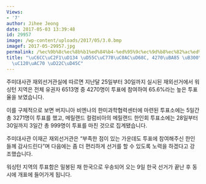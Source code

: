```yaml
---
Views:
- '7'
author: Jihee Jeong
date: 2017-05-03 13:39:48
id: 29957
image: /wp-content/uploads/2017/05/3.0.bmp
imagef: 2017-05-29957.jpg
permalink: /%ec%9b%8c%ec%8b%b1%ed%84%b4-%ed%95%9c%ec%9d%b8%ec%82%ac%ed%9a%8c-4270%eb%aa%85-%eb%8c%80%ed%86%b5%eb%a0%b9%ec%84%a0%ea%b1%b0-%ed%88%ac%ed%91%9c/
title: "\uC6CC\uC2F1\uD134 \uD55C\uC778\uC0AC\uD68C, 4270\uBA85 \uB300\uD1B5\uB839\
  \uC120\uAC70 \uD22C\uD45C"
---
```


주미대사관 재외선거관실에 따르면 지난달 25일부터 30일까지 실시된 재외선거에서 워싱턴 지역은 전체 유권자 6513명 중 4270명이 투표에 참여하여 65.6%라는 높은 투표율을 보였습니다.

이를 구체적으로 보면 버지니아 비엔나의 한미과학협력센터에 마련된 투표소에는 5일간 총 3271명이 투표를 했고, 메릴랜드 컬럼비아의 메릴랜드 한인회 투표소에는 28일부터 30일까지 3일간 총 999명이 투표를 마친 것으로 집계됐습니다.

주미대사관 이재곤 재외선거관은 “부족한 점이 있는 가운데도 투표에 참여해주신 한인들께 감사드린다”며 다음에는 좀 더 편리하게 선거를 할 수 있도록 노력을 하겠다고 강조했습니다.

워싱턴 지역의 투표함은 밀봉된 채 한국으로 우송되어 오는 9일 한국 선거가 끝난 후 동시에 개표에 들어가게 됩니다.

&nbsp;